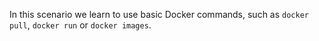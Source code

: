 In this scenario we learn to use basic Docker commands, such as `docker pull`, `docker run` or `docker images`.